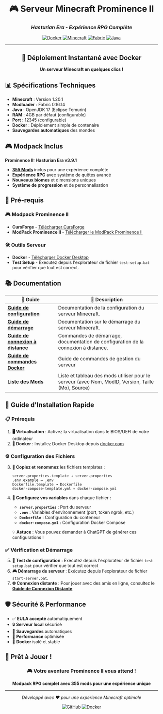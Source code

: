 <div align="center">

# 🎮 Serveur Minecraft Prominence II

### *Hasturian Era - Expérience RPG Complète*

[![Docker](https://img.shields.io/badge/Docker-Ready-2496ED?style=for-the-badge&logo=docker&logoColor=white)](https://www.docker.com/)
[![Minecraft](https://img.shields.io/badge/Minecraft-1.20.1-62B47A?style=for-the-badge&logo=minecraft&logoColor=white)](https://minecraft.net/)
[![Fabric](https://img.shields.io/badge/Fabric-0.16.14-6272A4?style=for-the-badge&logo=fabric&logoColor=white)](https://fabricmc.net/)
[![Java](https://img.shields.io/badge/Java-17-ED8B00?style=for-the-badge&logo=openjdk&logoColor=white)](https://openjdk.org/)

---

## 🌟 **Déploiement Instantané avec Docker**

**Un serveur Minecraft en quelques clics !**

</div>

## 📊 Spécifications Techniques

- **Minecraft** : Version 1.20.1
- **Modloader** : Fabric 0.16.14
- **Java** : OpenJDK 17 (Eclipse Temurin)
- **RAM** : 4GB par défaut (configurable)
- **Port** : 12345 (configurable)
- **Docker** : Déploiement simple de contenaire
- **Sauvegardes automatiques** des mondes

## 🎮 Modpack Inclus

**Prominence II: Hasturian Era v3.9.1**
- [**355 Mods**](MODS-LIST.md) inclus pour une expérience complète
- **Expérience RPG** avec système de quêtes avancé
- **Nouveaux biomes** et dimensions uniques
- **Système de progression** et de personnalisation

## 🎯 **Pré-requis**


### 🎮 **Modpack Prominence II**

- **CursForge** - [Télécharger CursForge](https://www.curseforge.com/download/app)
- **ModPack Prominence II** - [Télécharger le ModPack Prominence II](https://www.curseforge.com/minecraft/modpacks/prominence-2-rpg)

### 🛠️ **Outils Serveur**

- **Docker** - [Télécharger Docker Desktop](https://www.docker.com/products/docker-desktop/)
- **Test Setup** - Executez depuis l'explorateur de fichier `test-setup.bat` pour vérifier que tout est correct.

## 📚 **Documentation**


| 📖 **Guide** | 📝 **Description** |
|-------------|-------------------|
| [**Guide de configuration**](GUIDE-CONFIGURATION.md) | Documentation de la configuration du serveur Minecraft. |
| [**Guide de démarrage**](GUIDE-DEMARRAGE.md) | Documentation sur le démarrage du serveur Minecraft. |
| [**Guide de connexion à distance**](GUIDE-CONNEXION-DISTANTE.md) | Commandes de démarrage, documentation de configuration de la connexion à distance. |
| [**Guide de commandes Docker**](GUIDE-COMMANDES-DOCKER.md) | Guide de commandes de gestion du serveur |
| [**Liste des Mods**](MODS-LIST.md) | Liste et tableau des mods utiliser pour le serveur (avec Nom, ModID, Version, Taille (Mo), Source) |

## 🚀 **Guide d'Installation Rapide**

### **📋 Prérequis**
1. **🖥️ Virtualisation** : Activez la virtualisation dans le BIOS/UEFI de votre ordinateur
2. **🐳 Docker** : Installez Docker Desktop depuis [docker.com](https://www.docker.com/products/docker-desktop/)

### **⚙️ Configuration des Fichiers**
3. **📁 Copiez et renommez** les fichiers templates :
   ```
   server.properties.template → server.properties
   .env.example → .env
   Dockerfile.template → Dockerfile
   docker-compose-template.yml → docker-compose.yml
   ```

4. **🔧 Configurez vos variables** dans chaque fichier :
   - **`server.properties`** : Port du serveur
   - **`.env`** : Variables d'environnement (port, token ngrok, etc.)
   - **`Dockerfile`** : Configuration du conteneur
   - **`docker-compose.yml`** : Configuration Docker Compose
   
   💡 **Astuce** : Vous pouvez demander à ChatGPT de générer ces configurations !

### **✅ Vérification et Démarrage**
5. **🧪 Test de configuration** : Executez depuis l'explorateur de fichier `test-setup.bat` pour vérifier que tout est correct 
6. **🎮 Démarrage du serveur** : Exécutez depuis l'explorateur de fichier `start-server.bat`.
7. **🌐 Connexion distante** : Pour jouer avec des amis en ligne, consultez le [**Guide de Connexion Distante**](GUIDE-CONNEXION-DISTANTE.md)


## 🛡️ **Sécurité & Performance**

- ✅ **EULA accepté** automatiquement
- 🔒 **Serveur local** sécurisé
- 💾 **Sauvegardes** automatiques
- 🚀 **Performance** optimisée
- 🐳 **Docker** isolé et stable

## 🎉 **Prêt à Jouer !**

<div align="center">

### 🎮 **Votre aventure Prominence II vous attend !**

**Modpack RPG complet avec 355 mods pour une expérience unique**

---

*Développé avec ❤️ pour une expérience Minecraft optimale*

[![GitHub](https://img.shields.io/badge/GitHub-Repository-181717?style=for-the-badge&logo=github&logoColor=white)](https://github.com)
[![Docker](https://img.shields.io/badge/Docker-Hub-2496ED?style=for-the-badge&logo=docker&logoColor=white)](https://hub.docker.com)

</div>
